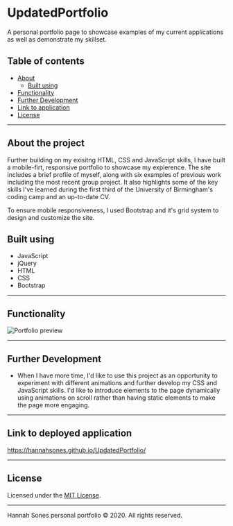 # UpdatedPortfolio
A personal portfolio page to showcase examples of my current applications as well as demonstrate my skillset.

## Table of contents
* [About](#about-the-project)
  * [Built using](#built-using)
* [Functionality](#functionality)
* [Further Development](#further-development)
* [Link to application](#link-to-deployed-application)
* [License](License)

----------

## About the project
Further building on my exisitng HTML, CSS and JavaScript skills, I have built a mobile-firt, responsive portfolio to showcase my expierence. The site includes a brief profile of myself, along with six examples of previous work including the most recent group project. It also highlights some of the key skills I've learned during the first third of the University of Birmingham's coding camp and an up-to-date CV.

To ensure mobile responsiveness, I used Bootstrap and it's grid system to design and customize the site. 

## Built using
* JavaScript
* jQuery
* HTML
* CSS
* Bootstrap

----------

## Functionality  

![Portfolio preview](https://media.giphy.com/media/AYuHI62pKicXJD8cC5/giphy.gif)

-------------
## Further Development
* When I have more time, I'd like to use this project as an opportunity to experiment with different animations and further develop my CSS and JavaScript skills. I'd like to introduce elements to the page dynamically using animations on scroll rather than having static elements to make the page more engaging.

--------------
## Link to deployed application
https://hannahsones.github.io/UpdatedPortfolio/

------------
## License

Licensed under the [MIT License](https://choosealicense.com/licenses/mit/).

-------------

Hannah Sones personal portfolio © 2020. All rights reserved.
